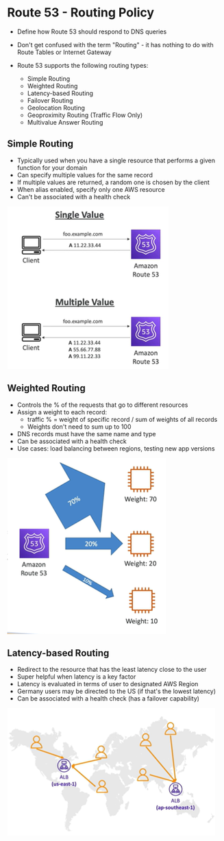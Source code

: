 # Route 53 - Routing Policy

- Define how Route 53 should respond to DNS queries
- Don't get confused with the term "Routing" - it has nothing to do with Route Tables or Internet Gateway

- Route 53 supports the following routing types:
    - Simple Routing
    - Weighted Routing
    - Latency-based Routing
    - Failover Routing
    - Geolocation Routing
    - Geoproximity Routing (Traffic Flow Only)
    - Multivalue Answer Routing

## Simple Routing

- Typically used when you have a single resource that performs a given function for your domain
- Can specify multiple values for the same record
- If multiple values are returned, a random one is chosen by the client
- When alias enabled, specify only one AWS resource
- Can't be associated with a health check

![Simple Route Policy](images/simple-route-policy.png)

## Weighted Routing

- Controls the % of the requests that go to different resources
- Assign a weight to each record:
    - traffic % = weight of specific record / sum of weights of all records
    - Weights don't need to sum up to 100
- DNS records must have the same name and type
- Can be associated with a health check
- Use cases: load balancing between regions, testing new app versions

![Weighted Routing](images/weighted-route-policy.png)

## Latency-based Routing

- Redirect to the resource that has the least latency close to the user
- Super helpful when latency is a key factor
- Latency is evaluated in terms of user to designated AWS Region
- Germany users may be directed to the US (if that's the lowest latency)
- Can be associated with a health check (has a failover capability)


![Latency Route Policy](images/latency-route-policy.png)


